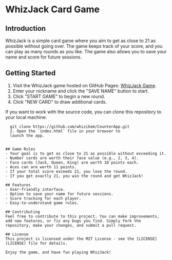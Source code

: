 # WhizJack Card Game

## Introduction
WhizJack is a simple card game where you aim to get as close to 21 as possible without going over. The game keeps track of your score, and you can play as many rounds as you like. The game also allows you to save your name and score for future sessions.

## Getting Started
1. Visit the WhizJack game hosted on GitHub Pages: [WhizJack Game](https://whizikem.github.io/whizjack).
2. Enter your nickname and click the "SAVE NAME" button to start.
3. Click "START GAME" to begin a new round.
4. Click "NEW CARD" to draw additional cards.

If you want to work with the source code, you can clone this repository to your local machine:

```shell
  git clone https://github.com/whizikem/CounterApp.git
  2. Open the `index.html` file in your browser to
  launch the app.


## Game Rules
- Your goal is to get as close to 21 as possible without exceeding it.
- Number cards are worth their face value (e.g., 2, 3, 4).
- Face cards (Jack, Queen, King) are worth 10 points each.
- Aces can are worth 11 points.
- If your total score exceeds 21, you lose the round.
- If you get exactly 21, you win the round and get WhizJack!

## Features
- User-friendly interface.
- Option to save your name for future sessions.
- Score tracking for each player.
- Easy-to-understand game rules.

## Contributing
Feel free to contribute to this project. You can make improvements, add new features, or fix any bugs you find. Simply fork the repository, make your changes, and submit a pull request.

## License
This project is licensed under the MIT License - see the [LICENSE](LICENSE) file for details.

Enjoy the game, and have fun playing WhizJack!
